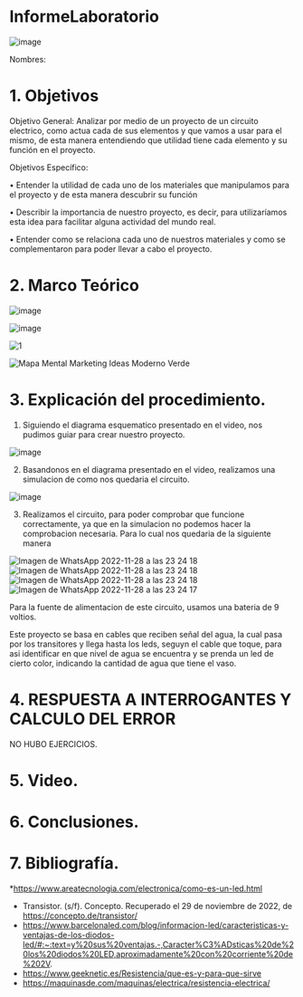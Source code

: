 # InformeLaboratorio

![image](https://user-images.githubusercontent.com/117947312/203880471-5e326b20-6cc9-4c7e-b7e1-5734e934a289.png)

Nombres: 
# 1. Objetivos

Objetivo General: 
Analizar por medio de un proyecto de un circuito electrico, como actua cada de sus elementos y que vamos a usar para el mismo, de esta manera entendiendo que utilidad tiene cada elemento y su función en el proyecto.

Objetivos Específico:

•	Entender la utilidad de cada uno de los materiales que manipulamos para el proyecto y de esta manera descubrir su función

•	Describir la importancia de nuestro proyecto, es decir, para utilizaríamos esta idea para facilitar alguna actividad del mundo real.

•	Entender como se relaciona cada uno de nuestros materiales y como se complementaron para poder llevar a cabo el proyecto.

# 2. Marco Teórico

![image](https://user-images.githubusercontent.com/117947312/204426185-63c301f8-0fee-4298-81dd-503fe2bb2fda.png)

![image](https://user-images.githubusercontent.com/117947312/204426208-fe2e4cd3-9671-4a7f-8b9f-84279ef814d6.png)

![1](https://user-images.githubusercontent.com/117947312/204430854-1cda2d7a-9db8-4777-afca-f8cb2c6a7050.png)

![Mapa Mental Marketing Ideas Moderno Verde](https://user-images.githubusercontent.com/117947312/204429472-b6b5db22-acd0-4322-b2bd-f4f199df206b.png)


# 3. Explicación del procedimiento.

1. Siguiendo el diagrama esquematico presentado en el video, nos pudimos guiar para crear nuestro proyecto.

![image](https://user-images.githubusercontent.com/116813369/204437922-865eeb21-265a-4f9e-8fc8-f4f777f4b4c7.png)

2. Basandonos en el diagrama presentado en el video, realizamos una simulacion de como nos quedaria el circuito.

![image](https://user-images.githubusercontent.com/116813369/204438111-c9572fb2-1710-4de9-ba62-e06317f7ef34.png)

3. Realizamos el circuito, para poder comprobar que funcione correctamente, ya que en la simulacion no podemos hacer la comprobacion necesaria. Para lo cual nos quedaria de la siguiente manera

![Imagen de WhatsApp 2022-11-28 a las 23 24 18](https://user-images.githubusercontent.com/116813369/204438615-198e13b6-5c43-4d4e-909a-314a29a8b564.jpg)
![Imagen de WhatsApp 2022-11-28 a las 23 24 18](https://user-images.githubusercontent.com/116813369/204438626-c47ed3c0-d787-460e-9222-ce30e06977b6.jpg)
![Imagen de WhatsApp 2022-11-28 a las 23 24 18](https://user-images.githubusercontent.com/116813369/204438635-e46a4818-dd12-4d55-8de6-bec2c750a49c.jpg)
![Imagen de WhatsApp 2022-11-28 a las 23 24 17](https://user-images.githubusercontent.com/116813369/204438602-25fdfebd-a78e-4e52-a115-e674e6727f5f.jpg)

Para la fuente de alimentacion de este circuito, usamos una bateria de 9 voltios.

Este proyecto se basa en cables que reciben señal del agua, la cual pasa por los transitores y llega hasta los leds, seguyn el cable que toque, para asi identificar en que nivel de agua se encuentra y se prenda un led de cierto color, indicando la cantidad de agua que tiene el vaso.

# 4. RESPUESTA A INTERROGANTES Y CALCULO DEL ERROR
NO HUBO EJERCICIOS.

# 5. Video.

# 6. Conclusiones.

# 7. Bibliografía.

*https://www.areatecnologia.com/electronica/como-es-un-led.html
* Transistor. (s/f). Concepto. Recuperado el 29 de noviembre de 2022, de https://concepto.de/transistor/
* https://www.barcelonaled.com/blog/informacion-led/caracteristicas-y-ventajas-de-los-diodos-led/#:~:text=y%20sus%20ventajas.-,Caracter%C3%ADsticas%20de%20los%20diodos%20LED,aproximadamente%20con%20corriente%20de%202V.
* https://www.geeknetic.es/Resistencia/que-es-y-para-que-sirve
* https://maquinasde.com/maquinas/electrica/resistencia-electrica/
